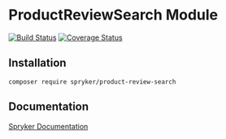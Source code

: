 # ProductReviewSearch Module
[![Build Status](https://travis-ci.org/spryker/ProductReviewSearch.svg)](https://travis-ci.org/spryker/ProductReviewSearch)
[![Coverage Status](https://coveralls.io/repos/github/spryker/ProductReviewSearch/badge.svg)](https://coveralls.io/github/spryker/ProductReviewSearch)

## Installation

```
composer require spryker/product-review-search
```

## Documentation

[Spryker Documentation](https://academy.spryker.com/developing_with_spryker/module_guide/modules.html)
